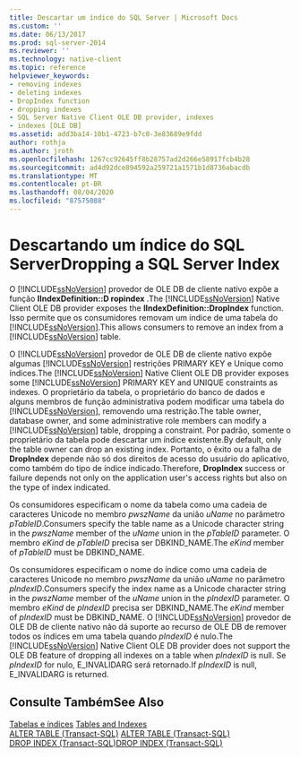 ```yaml
---
title: Descartar um índice do SQL Server | Microsoft Docs
ms.custom: ''
ms.date: 06/13/2017
ms.prod: sql-server-2014
ms.reviewer: ''
ms.technology: native-client
ms.topic: reference
helpviewer_keywords:
- removing indexes
- deleting indexes
- DropIndex function
- dropping indexes
- SQL Server Native Client OLE DB provider, indexes
- indexes [OLE DB]
ms.assetid: add3ba14-10b1-4723-b7c0-3e83689e9fdd
author: rothja
ms.author: jroth
ms.openlocfilehash: 1267cc92645ff8b28757ad2d266e58917fcb4b28
ms.sourcegitcommit: ad4d92dce894592a259721a1571b1d8736abacdb
ms.translationtype: MT
ms.contentlocale: pt-BR
ms.lasthandoff: 08/04/2020
ms.locfileid: "87575088"
---
```

# <a name="dropping-a-sql-server-index"></a><span data-ttu-id="05d74-102">Descartando um índice do SQL Server</span><span class="sxs-lookup"><span data-stu-id="05d74-102">Dropping a SQL Server Index</span></span>
  <span data-ttu-id="05d74-103">O [!INCLUDE[ssNoVersion](../../includes/ssnoversion-md.md)] provedor de OLE DB de cliente nativo expõe a função **IIndexDefinition::D ropindex** .</span><span class="sxs-lookup"><span data-stu-id="05d74-103">The [!INCLUDE[ssNoVersion](../../includes/ssnoversion-md.md)] Native Client OLE DB provider exposes the **IIndexDefinition::DropIndex** function.</span></span> <span data-ttu-id="05d74-104">Isso permite que os consumidores removam um índice de uma tabela do [!INCLUDE[ssNoVersion](../../includes/ssnoversion-md.md)].</span><span class="sxs-lookup"><span data-stu-id="05d74-104">This allows consumers to remove an index from a [!INCLUDE[ssNoVersion](../../includes/ssnoversion-md.md)] table.</span></span>  
  
 <span data-ttu-id="05d74-105">O [!INCLUDE[ssNoVersion](../../includes/ssnoversion-md.md)] provedor de OLE DB de cliente nativo expõe algumas [!INCLUDE[ssNoVersion](../../includes/ssnoversion-md.md)] restrições PRIMARY KEY e Unique como índices.</span><span class="sxs-lookup"><span data-stu-id="05d74-105">The [!INCLUDE[ssNoVersion](../../includes/ssnoversion-md.md)] Native Client OLE DB provider exposes some [!INCLUDE[ssNoVersion](../../includes/ssnoversion-md.md)] PRIMARY KEY and UNIQUE constraints as indexes.</span></span> <span data-ttu-id="05d74-106">O proprietário da tabela, o proprietário do banco de dados e alguns membros de função administrativa podem modificar uma tabela do [!INCLUDE[ssNoVersion](../../includes/ssnoversion-md.md)], removendo uma restrição.</span><span class="sxs-lookup"><span data-stu-id="05d74-106">The table owner, database owner, and some administrative role members can modify a [!INCLUDE[ssNoVersion](../../includes/ssnoversion-md.md)] table, dropping a constraint.</span></span> <span data-ttu-id="05d74-107">Por padrão, somente o proprietário da tabela pode descartar um índice existente.</span><span class="sxs-lookup"><span data-stu-id="05d74-107">By default, only the table owner can drop an existing index.</span></span> <span data-ttu-id="05d74-108">Portanto, o êxito ou a falha de **DropIndex** depende não só dos direitos de acesso do usuário do aplicativo, como também do tipo de índice indicado.</span><span class="sxs-lookup"><span data-stu-id="05d74-108">Therefore, **DropIndex** success or failure depends not only on the application user's access rights but also on the type of index indicated.</span></span>  
  
 <span data-ttu-id="05d74-109">Os consumidores especificam o nome da tabela como uma cadeia de caracteres Unicode no membro *pwszName* da união *uName* no parâmetro *pTableID*.</span><span class="sxs-lookup"><span data-stu-id="05d74-109">Consumers specify the table name as a Unicode character string in the *pwszName* member of the *uName* union in the *pTableID* parameter.</span></span> <span data-ttu-id="05d74-110">O membro *eKind* de *pTableID* precisa ser DBKIND_NAME.</span><span class="sxs-lookup"><span data-stu-id="05d74-110">The *eKind* member of *pTableID* must be DBKIND_NAME.</span></span>  
  
 <span data-ttu-id="05d74-111">Os consumidores especificam o nome do índice como uma cadeia de caracteres Unicode no membro *pwszName* da união *uName* no parâmetro *pIndexID*.</span><span class="sxs-lookup"><span data-stu-id="05d74-111">Consumers specify the index name as a Unicode character string in the *pwszName* member of the *uName* union in the *pIndexID* parameter.</span></span> <span data-ttu-id="05d74-112">O membro *eKind* de *pIndexID* precisa ser DBKIND_NAME.</span><span class="sxs-lookup"><span data-stu-id="05d74-112">The *eKind* member of *pIndexID* must be DBKIND_NAME.</span></span> <span data-ttu-id="05d74-113">O [!INCLUDE[ssNoVersion](../../includes/ssnoversion-md.md)] provedor de OLE DB de cliente nativo não dá suporte ao recurso de OLE DB de remover todos os índices em uma tabela quando *pIndexID* é nulo.</span><span class="sxs-lookup"><span data-stu-id="05d74-113">The [!INCLUDE[ssNoVersion](../../includes/ssnoversion-md.md)] Native Client OLE DB provider does not support the OLE DB feature of dropping all indexes on a table when *pIndexID* is null.</span></span> <span data-ttu-id="05d74-114">Se *pIndexID* for nulo, E_INVALIDARG será retornado.</span><span class="sxs-lookup"><span data-stu-id="05d74-114">If *pIndexID* is null, E_INVALIDARG is returned.</span></span>  
  
## <a name="see-also"></a><span data-ttu-id="05d74-115">Consulte Também</span><span class="sxs-lookup"><span data-stu-id="05d74-115">See Also</span></span>  
 <span data-ttu-id="05d74-116">[Tabelas e índices](tables-and-indexes.md) </span><span class="sxs-lookup"><span data-stu-id="05d74-116">[Tables and Indexes](tables-and-indexes.md) </span></span>  
 <span data-ttu-id="05d74-117">[ALTER TABLE &#40;Transact-SQL&#41;](/sql/t-sql/statements/alter-table-transact-sql) </span><span class="sxs-lookup"><span data-stu-id="05d74-117">[ALTER TABLE &#40;Transact-SQL&#41;](/sql/t-sql/statements/alter-table-transact-sql) </span></span>  
 [<span data-ttu-id="05d74-118">DROP INDEX &#40;Transact-SQL&#41;</span><span class="sxs-lookup"><span data-stu-id="05d74-118">DROP INDEX &#40;Transact-SQL&#41;</span></span>](/sql/t-sql/statements/drop-index-transact-sql)  
  
  
